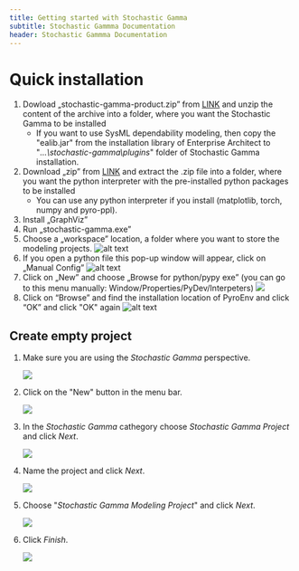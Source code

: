 ```yaml
---
title: Getting started with Stochastic Gamma
subtitle: Stochastic Gammma Documentation
header: Stochastic Gammma Documentation
---
```


# Quick installation

 1. Dowload „stochastic-gamma-product.zip” from  [LINK](https://www.xyz.com) and unzip the content of the archive into a folder, where you want the Stochastic Gamma to be installed
    - If you want to use SysML dependability modeling, then copy the "ealib.jar" from the installation library of Enterprise Architect to "*...\stochastic-gamma\plugins*" folder of Stochastic Gamma installation.
 1. Download „zip” from [LINK](https://www.xyz.com) and extract the .zip file into a folder, where you want the python interpreter with the pre-installed python packages to be installed
    - You can use any python interpreter if you install (matplotlib, torch, numpy and pyro-ppl).
 1. Install „GraphViz” 
 1. Run „stochastic-gamma.exe”
 1. Choose a „workspace” location, a folder where you want to store the modeling projects.
 ![alt text](images/getting-started-guide/image2023-5-18_14-36-9.png)
 1. If you open a python file this pop-up window will appear, click on „Manual Config”
 ![alt text](images/getting-started-guide/image2023-5-18_14-36-55.png)
 1. Click on „New” and choose „Browse for python/pypy exe” (you can go to this menu manually: Window/Properties/PyDev/Interpeters)
 ![](images/getting-started-guide/image2023-5-18_14-38-3.png)
 1. Click on “Browse” and find the installation location of PyroEnv and click “OK” and click "OK" again
 ![alt text](images/getting-started-guide/image2023-5-18_14-38-28.png)

## Create empty project


1. Make sure you are using the *Stochastic Gamma* perspective. 

   ![](images/stoch-gamma-perspective.PNG)

2. Click on the "New" button in the menu bar.

   ![](images/click-new-eclipse.PNG)

3. In the *Stochastic Gamma* cathegory choose *Stochastic Gamma Project* and click *Next*.

   ![](images/stoch-gamma-choose-wizard.PNG)

4. Name the project and click *Next*.

   ![](images/stoch-gamma-name-project.PNG)

5. Choose "*Stochastic Gamma Modeling Project*" and click *Next*.

   ![](images/stoch-gamma-choose-project-type.PNG)

6. Click *Finish*.

   ![](images/stoch-gamma-finish-wizard.PNG)